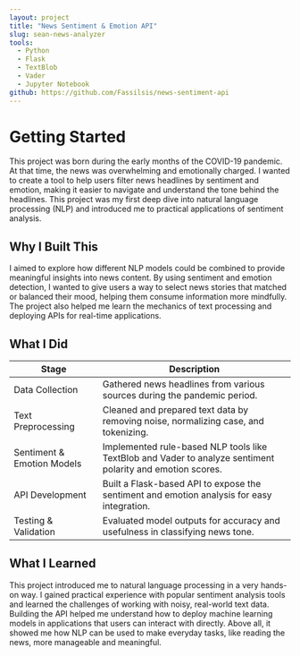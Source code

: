 ```yaml
---
layout: project
title: "News Sentiment & Emotion API"
slug: sean-news-analyzer
tools:
  - Python
  - Flask
  - TextBlob
  - Vader
  - Jupyter Notebook
github: https://github.com/Fassilsis/news-sentiment-api
---
```


# Getting Started

This project was born during the early months of the COVID-19 pandemic. At that time, the news was overwhelming and emotionally charged. I wanted to create a tool to help users filter news headlines by sentiment and emotion, making it easier to navigate and understand the tone behind the headlines. This project was my first deep dive into natural language processing (NLP) and introduced me to practical applications of sentiment analysis.

## Why I Built This

I aimed to explore how different NLP models could be combined to provide meaningful insights into news content. By using sentiment and emotion detection, I wanted to give users a way to select news stories that matched or balanced their mood, helping them consume information more mindfully. The project also helped me learn the mechanics of text processing and deploying APIs for real-time applications.

## What I Did

| Stage                   | Description                                                                                  |
|-------------------------|----------------------------------------------------------------------------------------------|
| Data Collection         | Gathered news headlines from various sources during the pandemic period.                     |
| Text Preprocessing      | Cleaned and prepared text data by removing noise, normalizing case, and tokenizing.          |
| Sentiment & Emotion Models | Implemented rule-based NLP tools like TextBlob and Vader to analyze sentiment polarity and emotion scores. |
| API Development        | Built a Flask-based API to expose the sentiment and emotion analysis for easy integration.    |
| Testing & Validation   | Evaluated model outputs for accuracy and usefulness in classifying news tone.                 |

## What I Learned

This project introduced me to natural language processing in a very hands-on way. I gained practical experience with popular sentiment analysis tools and learned the challenges of working with noisy, real-world text data. Building the API helped me understand how to deploy machine learning models in applications that users can interact with directly. Above all, it showed me how NLP can be used to make everyday tasks, like reading the news, more manageable and meaningful.

